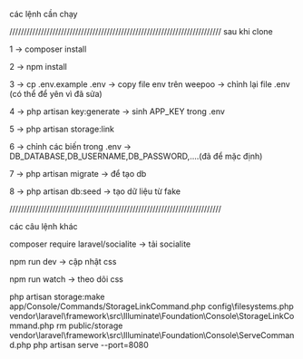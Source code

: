 các lệnh cần chạy

//////////////////////////////////////////////////////////////////////////
sau khi clone 

1   -> composer install

2   -> npm install

3   -> cp .env.example .env
    -> copy file env trên weepoo
    -> chỉnh lại file .env (có thể để yên vì đã sửa)

4   -> php artisan key:generate
    -> sinh APP_KEY trong .env

5   -> php artisan storage:link

6   -> chỉnh các biến trong .env
    -> DB_DATABASE,DB_USERNAME,DB_PASSWORD,....(đã để mặc định)

7   -> php artisan migrate
    -> để tạo db

8   -> php artisan db:seed
    -> tạo dữ liệu từ fake

//////////////////////////////////////////////////////////////////////////

các câu lệnh khác

composer require laravel/socialite      -> tải socialite

npm run dev                             -> cập nhật css

npm run watch                           -> theo dõi css

php artisan storage:make
app/Console/Commands/StorageLinkCommand.php
config\filesystems.php
vendor\laravel\framework\src\Illuminate\Foundation\Console\StorageLinkCommand.php
rm public/storage
vendor\laravel\framework\src\Illuminate\Foundation\Console\ServeCommand.php
php artisan serve --port=8080
